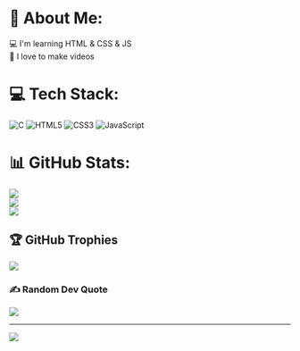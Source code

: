 # 💫 About Me:
💻 I'm learning HTML & CSS & JS<br>🎥 I love to make videos


# 💻 Tech Stack:
![C](https://img.shields.io/badge/c-%2300599C.svg?style=for-the-badge&logo=c&logoColor=white) ![HTML5](https://img.shields.io/badge/html5-%23E34F26.svg?style=for-the-badge&logo=html5&logoColor=white) ![CSS3](https://img.shields.io/badge/css3-%231572B6.svg?style=for-the-badge&logo=css3&logoColor=white)  ![JavaScript](https://img.shields.io/badge/javascript-%23323330.svg?style=for-the-badge&logo=javascript&logoColor=%23F7DF1E)
# 📊 GitHub Stats:
![](https://github-readme-stats.vercel.app/api?username=joehaddad1000&theme=dark&hide_border=false&include_all_commits=true&count_private=true)<br/>
![](https://github-readme-streak-stats.herokuapp.com/?user=joehaddad1000&theme=dark&hide_border=false)<br/>
![](https://github-readme-stats.vercel.app/api/top-langs/?username=joehaddad1000&theme=dark&hide_border=false&include_all_commits=true&count_private=true&layout=compact)

## 🏆 GitHub Trophies
![](https://github-profile-trophy.vercel.app/?username=joehaddad1000&theme=onedark&no-frame=false&no-bg=true&margin-w=4)

### ✍️ Random Dev Quote
![](https://quotes-github-readme.vercel.app/api?type=horizontal&theme=radical)

---
[![](https://visitcount.itsvg.in/api?id=joehaddad1000&icon=0&color=4)](https://visitcount.itsvg.in)

